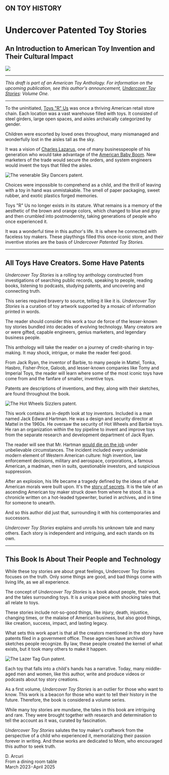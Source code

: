 ## ON TOY HISTORY
# Undercover Patented Toy Stories
## An Introduction to American Toy Invention and Their Cultural Impact

![](images/87-01.jpeg)

---

*This draft is part of an American Toy Anthology. For information on the upcoming publication, see this author's announcement, [Undercover Toy Stories](https://medium.com/@solidi/upcoming-book-technical-toy-stories-80d5bfbd76c0): Volume One.*

---

To the uninitiated, [Toys "R" Us](https://en.wikipedia.org/wiki/Toys_%22R%22_Us) was once a thriving American retail store chain. Each location was a vast warehouse filled with toys. It consisted of steel girders, large open spaces, and aisles archaically categorized by gender.

Children were escorted by loved ones throughout, many mismanaged and wonderfully lost in the aisles tall as the sky.

It was a vision of [Charles Lazarus](https://en.wikipedia.org/wiki/Charles_Lazarus), one of many businesspeople of his generation who would take advantage of the [American Baby Boom](https://en.wikipedia.org/wiki/Baby_boomers). New marketers of the trade would secure the orders, and system engineers would invent the toys that filled the aisles.

![The venerable [Sky Dancers patent](https://patents.google.com/patent/US5525086A/en).](images/87-02.jpeg)

Choices were impossible to comprehend as a child, and the thrill of leaving with a toy in hand was unmistakable. The smell of paper packaging, sweet rubber, and exotic plastics forged memories.

Toys "R" Us no longer exists in its stature. What remains is a memory of the aesthetic of the brown and orange colors, which changed to blue and gray and then crumbled into postmodernity, taking generations of people who once experienced it.

It was a wonderful time in this author's life. It is where he connected with faceless toy makers. These playthings filled this once-iconic store, and their inventive stories are the basis of *Undercover Patented Toy Stories.*

---

## All Toys Have Creators. Some Have Patents

*Undercover Toy Stories* is a rolling toy anthology constructed from investigations of searching public records, speaking to people, reading books, listening to podcasts, studying patents, and uncovering and connecting truth.

This series required bravery to source, telling it like it is. *Undercover Toy Stories* is a curation of toy artwork supported by a mosaic of information printed in words.

The reader should consider this work a tour de force of the lesser-known toy stories bundled into decades of evolving technology. Many creators are or were gifted, capable engineers, genius marketers, and legendary business people.

This anthology will take the reader on a journey of credit-sharing in toy-making. It may shock, intrigue, or make the reader feel good.

From Jack Ryan, the inventor of Barbie, to many people in Mattel, Tonka, Hasbro, Fisher-Price, Galoob, and lesser-known companies like Tomy and Imperial Toys, the reader will learn where some of the most iconic toys have come from and the fanfare of smaller, inventive toys.

Patents are descriptions of inventions, and they, along with their sketches, are found throughout the book.

![The [Hot Wheels Sizzlers patent](https://patents.google.com/patent/US3628284A/en).](images/87-03.jpeg)

This work contains an in-depth look at toy inventors. Included is a man named Jack Edward Hartman. He was a design and security director at Mattel in the 1960s. He oversaw the security of Hot Wheels and Barbie toys. He ran an organization within the toy pipeline to invent and improve toys from the separate research and development department of Jack Ryan.

The reader will see that Mr. Hartman [would die on the job](https://medium.com/@solidi/a-tragic-american-toy-story-f0c19e58534e) under unbelievable circumstances. The incident included every undeniable modern element of Western American culture: high invention, law enforcement decisions, military and aerospace, corporations, a famous American, a madman, men in suits, questionable investors, and suspicious suppression.

After an explosion, his life became a tragedy defined by the ideas of what American morals were built upon. It's the [story of secrets](https://medium.com/@solidi/the-ultimate-hot-wheels-legend-0e3b9e2b2d88). It is the tale of an ascending American toy maker struck down from where he stood. It is a chronicle written on a hot-leaded typewriter, buried in archives, and in time for someone to unearth.

And so this author did just that, surrounding it with his contemporaries and successors.

*Undercover Toy Stories* explains and unrolls his unknown tale and many others. Each story is independent and intriguing, and each stands on its own.

---

## This Book Is About Their People and Technology

While these toy stories are about great feelings, Undercover Toy Stories focuses on the truth. Only some things are good, and bad things come with living life, as we all experience.

The concept of *Undercover Toy Stories* is a book about people, their work, and the tales surrounding toys. It is a unique piece with shocking tales that all relate to toys.

These stories include not-so-good things, like injury, death, injustice, changing times, or the malaise of American business, but also good things, like creation, success, impact, and lasting legacy.

What sets this work apart is that all the creators mentioned in the story have patents filed in a government office. These agencies have archived sketches people recognize. By law, these people created the kernel of what exists, but it took many others to make it happen.

![The [Lazer Tag Gun patent](https://patents.google.com/patent/EP0232157A3/en).](images/87-04.jpeg)

Each toy that falls into a child's hands has a narrative. Today, many middle-aged men and women, like this author, write and produce videos or podcasts about toy story creations.

As a first volume, *Undercover Toy Stories* is an outlier for those who want to know. This work is a beacon for those who want to tell their history in the future. Therefore, the book is considered a volume series.

While many toy stories are mundane, the tales in this book are intriguing and rare. They were brought together with research and determination to tell the account as it was, curated by fascination.

*Undercover Toy Stories* salutes the toy maker's craftwork from the perspective of a child who experienced it, memorializing their passion forever in writing. And these works are dedicated to Mom, who encouraged this author to seek truth.

D. Arcuri  
From a dining room table  
March 2023 - April 2025  
